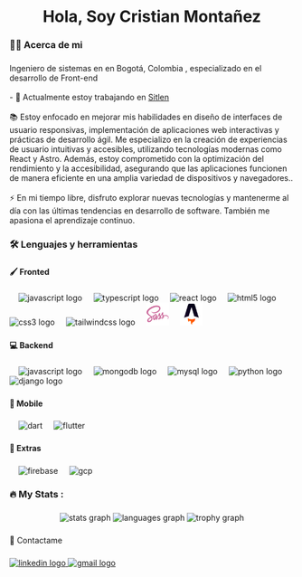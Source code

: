 
###

<h1 align="center">Hola, Soy Cristian Montañez</h1>

###

<h3 align="left">👩‍💻  Acerca de mi</h3>

###

<p align="left">Ingeniero de sistemas en en Bogotá, Colombia , especializado en el desarrollo de Front-end <br><br> - 🔭 Actualmente estoy trabajando en <a href="https://sitlen.com/">Sitlen</a><br><br>📚  Estoy enfocado en mejorar mis habilidades en diseño de interfaces de usuario responsivas, implementación de aplicaciones web interactivas y prácticas de desarrollo ágil. Me especializo en la creación de experiencias de usuario intuitivas y accesibles, utilizando tecnologías modernas como React y Astro. Además, estoy comprometido con la optimización del rendimiento y la accesibilidad, asegurando que las aplicaciones funcionen de manera eficiente en una amplia variedad de dispositivos y navegadores..<br><br>⚡ En mi tiempo libre, disfruto explorar nuevas tecnologías y mantenerme al día con las últimas tendencias en desarrollo de software. También me apasiona el aprendizaje continuo.</p>

###

<h3 align="left">🛠 Lenguajes y herramientas</h3>

###


<h4 align="left">🖌️ Fronted</h4>

###

<div align="left">
<img width="12" />
  <img src="https://cdn.jsdelivr.net/gh/devicons/devicon/icons/javascript/javascript-original.svg" height="40" alt="javascript logo"  />
 <img width="12" />
  <img src="https://cdn.jsdelivr.net/gh/devicons/devicon/icons/typescript/typescript-original.svg" height="40" alt="typescript logo"  />
 <img width="12" />
  <img src="https://cdn.jsdelivr.net/gh/devicons/devicon/icons/react/react-original.svg" height="40" alt="react logo"  />
  <img width="12" />
  <img src="https://cdn.jsdelivr.net/gh/devicons/devicon/icons/html5/html5-original.svg" height="40" alt="html5 logo"  />
  <img width="12" />
  <img src="https://cdn.jsdelivr.net/gh/devicons/devicon/icons/css3/css3-original.svg" height="40" alt="css3 logo"  />
  <img width="12" />
  <img src="https://cdn.simpleicons.org/tailwindcss/06B6D4" height="40" alt="tailwindcss logo"  />
  <img width="12" />
  <img src="https://raw.githubusercontent.com/devicons/devicon/master/icons/sass/sass-original.svg" alt="sass"
  width="40" height="40"/>
  <img width="12" />
<img src="https://raw.githubusercontent.com/devicons/devicon/master/icons/astro/astro-original.svg" alt="sass"
  width="40" height="40"/>
</div>

###
<h4 align="left">💻 Backend</h4>

###

<div align="left">
  <img width="12" />
  <img src="https://cdn.jsdelivr.net/gh/devicons/devicon/icons/javascript/javascript-original.svg" height="40" alt="javascript logo"  />
  <img width="12" />
  <img src="https://cdn.simpleicons.org/mongodb/47A248" height="40" alt="mongodb logo"  />
  <img width="12" />
  <img src="https://cdn.simpleicons.org/mysql/4479A1" height="40" alt="mysql logo"  />
  <img width="12" />
  <img src="https://cdn.jsdelivr.net/gh/devicons/devicon/icons/python/python-original.svg" height="40" alt="python logo"  />
  <img width="12" />
  <img src="https://cdn.jsdelivr.net/gh/devicons/devicon/icons/django/django-plain.svg" height="40" alt="django logo"  />
</div>

###

###
<h4 align="left">📱 Mobile </h4>

###

<div align="left">
  <img width="12" />
<img src="https://www.vectorlogo.zone/logos/dartlang/dartlang-icon.svg" alt="dart" width="40" height="40"/> 
  <img width="12" />
  <img src="https://www.vectorlogo.zone/logos/flutterio/flutterio-icon.svg" alt="flutter" width="40" height="40"/>
</div>

###
###
<h4 align="left">🛟 Extras </h4>

###

<div align="left">
  <img width="12" />
<img src="https://www.vectorlogo.zone/logos/firebase/firebase-icon.svg" alt="firebase" width="40" height="40"/>
  <img width="12" />
    <img src="https://www.vectorlogo.zone/logos/google_cloud/google_cloud-icon.svg" alt="gcp" width="40" height="40"/>
</div>

###

<h3 align="left">🔥   My Stats :</h3>

###

<div align="center">
</div>

###

<div align="center">
  <img src="https://github-readme-stats.vercel.app/api?username=CristianMontane&hide_title=false&hide_rank=false&show_icons=true&include_all_commits=true&count_private=true&disable_animations=false&theme=dracula&locale=en&hide_border=false&order=1" height="150" alt="stats graph"  />
  <img src="https://github-readme-stats.vercel.app/api/top-langs?username=CristianMontane&locale=en&hide_title=false&layout=compact&card_width=320&langs_count=5&theme=dracula&hide_border=false&order=2" height="150" alt="languages graph"  />
  <img src="https://github-profile-trophy.vercel.app?username=CristianMontane&theme=dracula&column=-1&row=1&margin-w=8&margin-h=8&no-bg=false&no-frame=false&order=4" height="150" alt="trophy graph"  />
</div>

###



###

<p align="left">🤝 Contactame</p>

###

<div align="left">
  <a href="https://www.linkedin.com/in/daniel-monta%C3%B1ez-527906185/" target="_blank">
    <img src="https://img.shields.io/static/v1?message=LinkedIn&logo=linkedin&label=&color=0077B5&logoColor=white&labelColor=&style=for-the-badge" height="25" alt="linkedin logo"  />
  </a>
  <a href="Cristianme65@gmail.com" target="_blank">
    <img src="https://img.shields.io/static/v1?message=Gmail:cristianme65@gmail.com&logo=gmail&label=&color=D14836&logoColor=white&labelColor=&style=for-the-badge" height="25" alt="gmail logo"  />
  </a>
</div>

###
